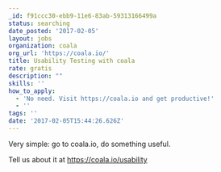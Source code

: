 ```yaml
---
_id: f91ccc30-ebb9-11e6-83ab-59313166499a
status: searching
date_posted: '2017-02-05'
layout: jobs
organization: coala
org_url: 'https://coala.io/'
title: Usability Testing with coala
rate: gratis
description: ""
skills: ''
how_to_apply:
  - 'No need. Visit https://coala.io and get productive!'
  - ''
tags: ''
date: '2017-02-05T15:44:26.626Z'
---
```


Very simple: go to coala.io, do something useful.

Tell us about it at https://coala.io/usability
